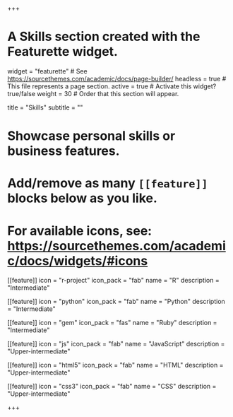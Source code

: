 +++
# A Skills section created with the Featurette widget.
widget = "featurette"  # See https://sourcethemes.com/academic/docs/page-builder/
headless = true  # This file represents a page section.
active = true  # Activate this widget? true/false
weight = 30  # Order that this section will appear.

title = "Skills"
subtitle = ""

# Showcase personal skills or business features.
# 
# Add/remove as many `[[feature]]` blocks below as you like.
# 
# For available icons, see: https://sourcethemes.com/academic/docs/widgets/#icons

[[feature]]
  icon = "r-project"
  icon_pack = "fab"
  name = "R"
  description = "Intermediate"
  
[[feature]]
  icon = "python"
  icon_pack = "fab"
  name = "Python"
  description = "Intermediate"  

[[feature]]
  icon = "gem"
  icon_pack = "fas"
  name = "Ruby"
  description = "Intermediate"  
  
[[feature]]
  icon = "js"
  icon_pack = "fab"
  name = "JavaScript"
  description = "Upper-intermediate"

[[feature]]
  icon = "html5"
  icon_pack = "fab"
  name = "HTML"
  description = "Upper-intermediate"

[[feature]]
  icon = "css3"
  icon_pack = "fab"
  name = "CSS"
  description = "Upper-intermediate"

+++
